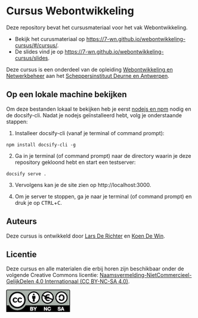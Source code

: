 # Cursus Webontwikkeling

Deze repository bevat het cursusmateriaal voor het vak Webontwikkeling.

- Bekijk het curusmateriaal op https://7-wn.github.io/webontwikkeling-cursus/#/cursus/.
- De slides vind je op https://7-wn.github.io/webontwikkeling-cursus/slides.

Deze cursus is een onderdeel van de opleiding [Webontwikkeling en Netwerkbeheer](https://webontwikkeling-netwerkbeheer.be/) aan het [Scheppersinstituut Deurne en Antwerpen](https://www.scheppers.be/).

## Op een lokale machine bekijken

Om deze bestanden lokaal te bekijken heb je eerst [nodejs en npm](https://nodejs.org/) nodig en de docsify-cli. Nadat je nodejs geïnstalleerd hebt, volg je onderstaande stappen:

1. Installeer docsify-cli (vanaf je terminal of command prompt):

```
npm install docsify-cli -g
```

2. Ga in je terminal (of command prompt) naar de directory waarin je deze repository gekloond hebt en start een testserver:

```
docsify serve .
```

3. Vervolgens kan je de site zien op http://localhost:3000.

4. Om je server te stoppen, ga je naar je terminal (of command prompt) en druk je op <kbd>CTRL</kbd>+<kbd>C</kbd>.

## Auteurs

Deze cursus is ontwikkeld door [Lars De Richter](https://github.com/lars-derichter) en [Koen De Win](https://github.com/koendewin).

## Licentie

Deze cursus en alle materialen die erbij horen zijn beschikbaar onder de volgende Creative Commons licentie: [Naamsvermelding-NietCommercieel-GelijkDelen 4.0 Internationaal (CC BY-NC-SA 4.0)](https://creativecommons.org/licenses/by-nc-sa/4.0/deed.nl).

[![CC BY-NC-SA 4.0](by-nc-sa.eu.png)](https://creativecommons.org/licenses/by-nc-sa/4.0/deed.nl)

